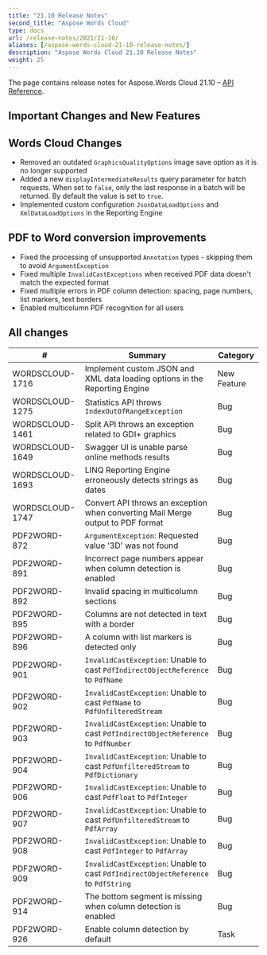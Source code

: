 ```yaml
---
title: "21.10 Release Notes"
second_title: "Aspose Words Cloud"
type: docs
url: /release-notes/2021/21-10/
aliases: [/aspose-words-cloud-21-10-release-notes/]
description: "Aspose Words Cloud 21.10 Release Notes"
weight: 25
---
```


The page contains release notes for Aspose.Words Cloud 21.10 – [API Reference](https://apireference.aspose.cloud/words/).

## Important Changes and New Features

## Words Cloud Changes

- Removed an outdated `GraphicsQualityOptions` image save option as it is no longer supported
- Added a new `displayIntermediateResults` query parameter for batch requests. When set to `false`, only the last response in a batch will be returned. By default the value is set to `true`.
- Implemented custom configuration `JsonDataLoadOptions` and `XmlDataLoadOptions` in the Reporting Engine

## PDF to Word conversion improvements

- Fixed the processing of unsupported `Annotation` types - skipping them to avoid `ArgumentException`
- Fixed multiple `InvalidCastExceptions` when received PDF data doesn't match the expected format
- Fixed multiple errors in PDF column detection: spacing, page numbers, list markers, text borders
- Enabled multicolumn PDF recognition for all users

## All changes

| #               | Summary                                                                                       | Category    |
|-----------------|-----------------------------------------------------------------------------------------------|-------------|
| WORDSCLOUD-1716 | Implement custom JSON and XML data loading options in the Reporting Engine                    | New Feature |
| WORDSCLOUD-1275 | Statistics API throws `IndexOutOfRangeException`                                              | Bug         |
| WORDSCLOUD-1461 | Split API throws an exception related to GDI+ graphics                                        | Bug         |
| WORDSCLOUD-1649 | Swagger UI is unable parse online methods results                                             | Bug         |
| WORDSCLOUD-1693 | LINQ Reporting Engine erroneously detects strings as dates                                    | Bug         |
| WORDSCLOUD-1747 | Convert API throws an exception when converting Mail Merge output to PDF format               | Bug         |
| PDF2WORD-872    | `ArgumentException`: Requested value '3D' was not found                                       | Bug      |
| PDF2WORD-891    | Incorrect page numbers appear when column detection is enabled                                | Bug      |
| PDF2WORD-892    | Invalid spacing in multicolumn sections                                                       | Bug      |
| PDF2WORD-895    | Columns are not detected in text with a border                                                | Bug      |
| PDF2WORD-896    | A column with list markers is detected only                                                   | Bug      |
| PDF2WORD-901    | `InvalidCastException`: Unable to cast `PdfIndirectObjectReference` to `PdfName`              | Bug      |
| PDF2WORD-902    | `InvalidCastException`: Unable to cast `PdfName` to `PdfUnfilteredStream`                     | Bug      |
| PDF2WORD-903    | `InvalidCastException`: Unable to cast `PdfIndirectObjectReference` to `PdfNumber`            | Bug      |
| PDF2WORD-904    | `InvalidCastException`: Unable to cast `PdfUnfilteredStream` to `PdfDictionary`               | Bug      |
| PDF2WORD-906    | `InvalidCastException`: Unable to cast `PdfFloat` to `PdfInteger`                             | Bug      |
| PDF2WORD-907    | `InvalidCastException`: Unable to cast `PdfUnfilteredStream` to `PdfArray`                    | Bug      |
| PDF2WORD-908    | `InvalidCastException`: Unable to cast `PdfInteger` to `PdfArray`                             | Bug      |
| PDF2WORD-909    | `InvalidCastException`: Unable to cast `PdfIndirectObjectReference` to `PdfString`            | Bug      |
| PDF2WORD-914    | The bottom segment is missing when column detection is enabled                                | Bug      |
| PDF2WORD-926    | Enable column detection by default                                                            | Task     |

